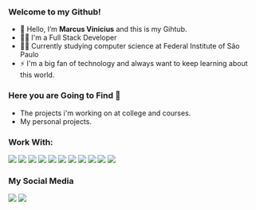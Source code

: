 
### Welcome to my Github!
- 👋 Hello, I’m **Marcus Vinicius** and this is my Gihtub.
- 👨‍💻 I'm a Full Stack Developer 
- 👨‍🎓 Currently studying computer science at Federal Institute of São Paulo
- ⚡ I'm a big fan of technology and always want to keep learning about this world.

### Here you are Going to Find 👀
- The projects i'm working on at college and courses.
- My personal projects.

### Work With:
<div>
  <img src="https://img.shields.io/badge/JavaScript-F7DF1E?style=for-the-badge&logo=javascript&logoColor=black">
  <img src="https://img.shields.io/badge/TypeScript-007ACC?style=for-the-badge&logo=typescript&logoColor=white">
  <img src="https://img.shields.io/badge/Node.js-43853D?style=for-the-badge&logo=node.js&logoColor=white">
  <img src="https://img.shields.io/badge/React-20232A?style=for-the-badge&logo=react&logoColor=61DAFB">
  <img src="https://img.shields.io/badge/HTML5-E34F26?style=for-the-badge&logo=html5&logoColor=white">
  <img src="https://img.shields.io/badge/CSS3-1572B6?style=for-the-badge&logo=css3&logoColor=white">
  <img src="https://img.shields.io/badge/Express.js-43853D?style=for-the-badge&logo=express&logoColor=white">
  <img src="https://img.shields.io/badge/Nest.js-E0234E?style=for-the-badge&logo=nestjs&logoColor=white">
  <img src="https://img.shields.io/badge/GIT-E44C30?style=for-the-badge&logo=git&logoColor=white">
  <img src="https://img.shields.io/badge/MySQL-00000F?style=for-the-badge&logo=mysql&logoColor=white">
  <img src="https://img.shields.io/badge/C%2B%2B-00599C?style=for-the-badge&logo=c%2B%2B&logoColor=white">
</div>

### My Social Media
<div>
  <a href="https://www.instagram.com/marcus.csantos?igsh=MWs0dW5ka2w1ZnJwYw=="><img src="https://img.shields.io/badge/Instagram-cd486b?style=for-the-badge&logo=instagram&logoColor=white"></a>
  <a href="www.linkedin.com/in/marcus-vinicius-csantos"><img src="https://img.shields.io/badge/LinkedIn-0e76a8?style=for-the-badge&logo=linkedin&logoColor=white"></a>
</div>
